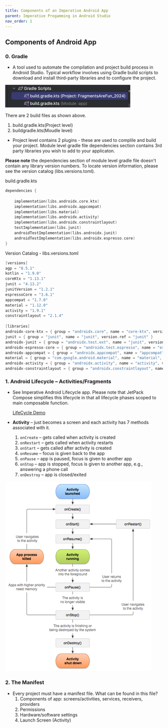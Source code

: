 ```yaml
---
title: Components of an Imperative Android App 
parent: Imperative Progamming in Android Studio
nav_order: 1
---
```


## Components of Android App

<!-- ![Components of Android App](../mnt/data/image.png) -->

### 0. Gradle

- A tool used to automate the compilation and project build process in Android Studio. Typical workflow involves using Gradle build scripts to download and install third-party libraries and to configure the project.

![Gradle Build Files](img/gradle_buid.png)

There are 2 build files as shown above. 
1. build.gradle.kts(Project level)
2. buildgradle.kts(Moudle level)

* Project level contains 2 plugins - these are used to complile and build your project. Module level gradle file 
dependencies section contains 3rd party libraries you wish to add to your applicaton.

**Please note** the dependencies section of module level gradle file doesn't contain any library version numbers. To locate version information, please see the version catalog (libs.versions.toml).

build.gradle.kts
```kotlin
dependencies {

    implementation(libs.androidx.core.ktx)
    implementation(libs.androidx.appcompat)
    implementation(libs.material)
    implementation(libs.androidx.activity)
    implementation(libs.androidx.constraintlayout)
    testImplementation(libs.junit)
    androidTestImplementation(libs.androidx.junit)
    androidTestImplementation(libs.androidx.espresso.core)
}
```

Version Catalog - libs.versions.toml
```kotlin
[versions]
agp = "8.5.1"
kotlin = "1.9.0"
coreKtx = "1.13.1"
junit = "4.13.2"
junitVersion = "1.2.1"
espressoCore = "3.6.1"
appcompat = "1.7.0"
material = "1.12.0"
activity = "1.9.1"
constraintlayout = "2.1.4"

[libraries]
androidx-core-ktx = { group = "androidx.core", name = "core-ktx", version.ref = "coreKtx" }
junit = { group = "junit", name = "junit", version.ref = "junit" }
androidx-junit = { group = "androidx.test.ext", name = "junit", version.ref = "junitVersion" }
androidx-espresso-core = { group = "androidx.test.espresso", name = "espresso-core", version.ref = "espressoCore" }
androidx-appcompat = { group = "androidx.appcompat", name = "appcompat", version.ref = "appcompat" }
material = { group = "com.google.android.material", name = "material", version.ref = "material" }
androidx-activity = { group = "androidx.activity", name = "activity", version.ref = "activity" }
androidx-constraintlayout = { group = "androidx.constraintlayout", name = "constraintlayout", version.ref = "constraintlayout" }
```

### 1. Android Lifecycle – Activities/Fragments

- See Imperative Android Lifecycle app. Please note that JetPack Compose simplifies this
lifecycle in that all lifecycle phases scoped to main composable function.
  
  [LifeCycle Demo](https://github.com/Mbialowas10/Android-LifeCycle-Kotlin)

- **Activity** – just becomes a screen and each activity has 7 methods associated with it.
  1. `onCreate` – gets called when activity is created
  2. `onRestart` – gets called when activity restarts
  3. `onStart` – gets called after activity is created
  4. `onResume` – focus is given back to the app
  5. `onPause` – app is paused, focus is given to another app
  6. `onStop` – app is stopped, focus is given to another app, e.g., answering a phone call
  7. `onDestroy` – app is closed/exited

![Android Lifecycle](img/lifecycle.png)


### 2. The Manifest

- Every project must have a manifest file. What can be found in this file?
  1. Components of app: screens/activities, services, receivers, providers
  2. Permissions
  3. Hardware/software settings
  4. Launch Screen (Activity)

